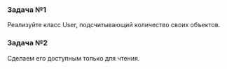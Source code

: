 ### Задача №1
Реализуйте класс User, подсчитывающий количество своих объектов.

### Задача №2
Сделаем его доступным только для чтения.

